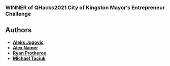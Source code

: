 ### WINNER of QHacks2021 City of Kingston Mayor’s Entrepreneur Challenge

## Authors
* **[Aleks Jugovic](https://github.com/Aleksjug)**
* **[Alex Nainer](https://github.com/alexnainer)**
* **[Ryan Protheroe](https://github.com/Trenchh)**
* **[Michael Taciuk](https://github.com/MichaelGW)**
